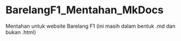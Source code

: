 # BarelangF1_Mentahan_MkDocs
Mentahan untuk website Barelang F1 (ini masih dalam bentuk .md dan bukan .html)
